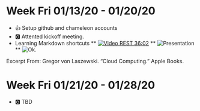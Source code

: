 # Week Fri 01/13/20 - 01/20/20

* :+1: Setup github and chameleon accounts
* :o2: Attented kickoff meeting.
* Learning Markdown shortcuts
** [![Video](images/video.png) REST 36:02](https://youtu.be/xjFuA6q5N_U)
** ![Presentation](images/presentation.png)
** ![Ok](images/ok.png).

Excerpt From: Gregor von Laszewski. “Cloud Computing.” Apple Books. 

# Week Fri 01/21/20 - 01/28/20

* :o2: TBD

